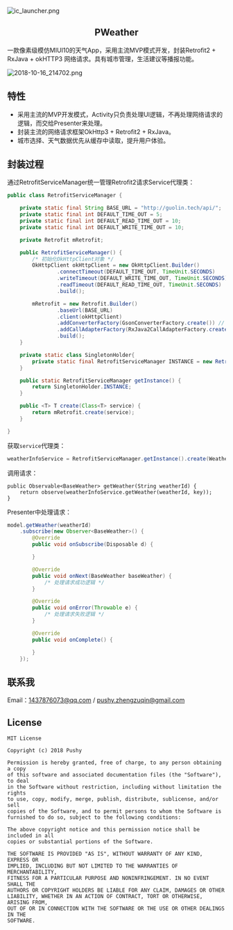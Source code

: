 ![ic_launcher.png](https://upload-images.jianshu.io/upload_images/7366843-8d09b2bd785be9b3.png?imageMogr2/auto-orient/strip%7CimageView2/2/w/1240)

<h2 align="center">PWeather</h2>

一款像素级模仿MIUI10的天气App，采用主流MVP模式开发，封装Retrofit2  + RxJava + okHTTP3 网络请求。具有城市管理，生活建议等播报功能。

![2018-10-16_214702.png](https://upload-images.jianshu.io/upload_images/7366843-108a20db4f28782d.png?imageMogr2/auto-orient/strip%7CimageView2/2/w/1240)

## 特性

- 采用主流的MVP开发模式，Activity只负责处理UI逻辑，不再处理网络请求的逻辑，而交给Presenter来处理。
- 封装主流的网络请求框架OkHttp3 + Retrofit2  + RxJava。
- 城市选择、天气数据优先从缓存中读取，提升用户体验。

## 封装过程

通过RetrofitServiceManager统一管理Retrofit2请求Service代理类：

```java
public class RetrofitServiceManager {

    private static final String BASE_URL = "http://guolin.tech/api/";
    private static final int DEFAULT_TIME_OUT = 5;
    private static final int DEFAULT_READ_TIME_OUT = 10;
    private static final int DEFAULT_WRITE_TIME_OUT = 10;

    private Retrofit mRetrofit;

    public RetrofitServiceManager() {
        /* 初始化OkHttpClient对象 */
        OkHttpClient okHttpClient = new OkHttpClient.Builder()
                .connectTimeout(DEFAULT_TIME_OUT, TimeUnit.SECONDS)
                .writeTimeout(DEFAULT_WRITE_TIME_OUT, TimeUnit.SECONDS)
                .readTimeout(DEFAULT_READ_TIME_OUT, TimeUnit.SECONDS)
                .build();

        mRetrofit = new Retrofit.Builder()
                .baseUrl(BASE_URL)
                .client(okHttpClient)
                .addConverterFactory(GsonConverterFactory.create()) // 支持Gson自动解析JSON
                .addCallAdapterFactory(RxJava2CallAdapterFactory.create())  // 支持RxJava
                .build();
    }

    private static class SingletonHolder{
        private static final RetrofitServiceManager INSTANCE = new RetrofitServiceManager();
    }

    public static RetrofitServiceManager getInstance() {
        return SingletonHolder.INSTANCE;
    }

    public <T> T create(Class<T> service) {
        return mRetrofit.create(service);
    }

}
```

获取`service`代理类：

```java
weatherInfoService = RetrofitServiceManager.getInstance().create(WeatherInfoService.class);
```

调用请求：

```
public Observable<BaseWeather> getWeather(String weatherId) {
	return observe(weatherInfoService.getWeather(weatherId, key));
}
```

Presenter中处理请求：

```java
model.getWeather(weatherId)
    .subscribe(new Observer<BaseWeather>() {
        @Override
        public void onSubscribe(Disposable d) {

        }

        @Override
        public void onNext(BaseWeather baseWeather) {
			/* 处理请求成功逻辑 */
        }

        @Override
        public void onError(Throwable e) {
			/* 处理请求失败逻辑 */
        }

        @Override
        public void onComplete() {

        }
    });
```

## 联系我

Email：1437876073@qq.com / pushy.zhengzuqin@gmail.com

## License

```
MIT License

Copyright (c) 2018 Pushy

Permission is hereby granted, free of charge, to any person obtaining a copy
of this software and associated documentation files (the "Software"), to deal
in the Software without restriction, including without limitation the rights
to use, copy, modify, merge, publish, distribute, sublicense, and/or sell
copies of the Software, and to permit persons to whom the Software is
furnished to do so, subject to the following conditions:

The above copyright notice and this permission notice shall be included in all
copies or substantial portions of the Software.

THE SOFTWARE IS PROVIDED "AS IS", WITHOUT WARRANTY OF ANY KIND, EXPRESS OR
IMPLIED, INCLUDING BUT NOT LIMITED TO THE WARRANTIES OF MERCHANTABILITY,
FITNESS FOR A PARTICULAR PURPOSE AND NONINFRINGEMENT. IN NO EVENT SHALL THE
AUTHORS OR COPYRIGHT HOLDERS BE LIABLE FOR ANY CLAIM, DAMAGES OR OTHER
LIABILITY, WHETHER IN AN ACTION OF CONTRACT, TORT OR OTHERWISE, ARISING FROM,
OUT OF OR IN CONNECTION WITH THE SOFTWARE OR THE USE OR OTHER DEALINGS IN THE
SOFTWARE.
```

